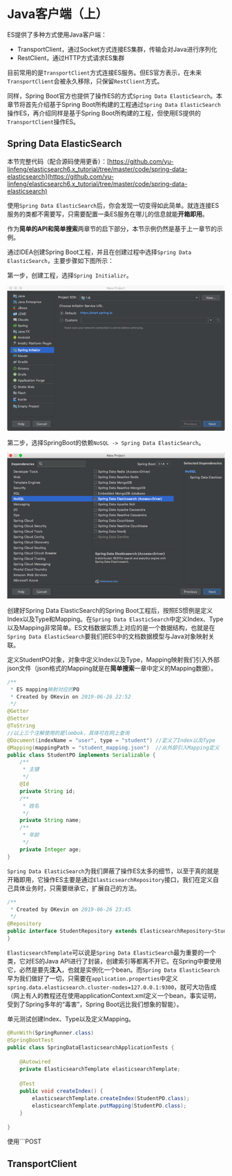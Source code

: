 # Java客户端（上）

ES提供了多种方式使用Java客户端：

- TransportClient，通过Socket方式连接ES集群，传输会对Java进行序列化
- RestClient，通过HTTP方式请求ES集群

目前常用的是```TransportClient```方式连接ES服务。但ES官方表示，在未来```TransportClient```会被永久移除，只保留```RestClient```方式。

同样，Spring Boot官方也提供了操作ES的方式```Spring Data ElasticSearch```。本章节将首先介绍基于Spring Boot所构建的工程通过```Spring Data ElasticSearch```操作ES，再介绍同样是基于Spring Boot所构建的工程，但使用ES提供的```TransportClient```操作ES。

## Spring Data ElasticSearch

本节完整代码（配合源码使用更香）：[https://github.com/yu-linfeng/elasticsearch6.x_tutorial/tree/master/code/spring-data-elasticsearch](https://github.com/yu-linfeng/elasticsearch6.x_tutorial/tree/master/code/spring-data-elasticsearch)

使用```Spring Data ElasticSearch```后，你会发现一切变得如此简单。就连连接ES服务的类都不需要写，只需要配置一条ES服务在哪儿的信息就能**开箱即用**。

作为**简单的API和简单搜索**两章节的启下部分，本节示例仍然是基于上一章节的示例。

通过IDEA创建Spring Boot工程，并且在创建过程中选择```Spring Data ElasticSearch```，主要步骤如下图所示：

第一步，创建工程，选择```Spring Initializr```。

![idea-springboot](resources/idea-springboot.png)

第二步，选择SpringBoot的依赖```NoSQL -> Spring Data ElasticSearch```。

![idea-springboot-es](resources/idea-springboot-es.png)

创建好Spring Data ElasticSearch的Spring Boot工程后，按照ES惯例是定义Index以及Type和Mapping。在```Spring Data ElasticSearch```中定义Index、Type以及Mapping非常简单。ES文档数据实质上对应的是一个数据结构，也就是在```Spring Data ElasticSearch```要我们把ES中的文档数据模型与Java对象映射关联。

定义StudentPO对象，对象中定义Index以及Type，Mapping映射我们引入外部json文件（json格式的Mapping就是在**简单搜索**一章中定义的Mapping数据）。

```java
/**
 * ES mapping映射对应的PO
 * Created by OKevin on 2019-06-26 22:52
 */
@Getter
@Setter
@ToString
//以上三个注解使用的是lombok，具体可在网上查询
@Document(indexName = "user", type = "student")	//定义了Index以及Type
@Mapping(mappingPath = "student_mapping.json")	//从外部引入Mapping定义
public class StudentPO implements Serializable {
    /**
     * 主键
     */
    @Id
    private String id;
    /**
     * 姓名
     */
    private String name;
    /**
     * 年龄
     */
    private Integer age;
}
```

```Spring Data ElasticSearch```为我们屏蔽了操作ES太多的细节，以至于真的就是开箱即用，它操作ES主要是通过```ElasticsearchRepository```接口，我们在定义自己具体业务时，只需要继承它，扩展自己的方法。

```java
/**
 * Created by OKevin on 2019-06-26 23:45
 */
@Repository
public interface StudentRepository extends ElasticsearchRepository<StudentPO, String> {
}
```

```ElasticsearchTemplate```可以说是```Spring Data ElasticSearch```最为重要的一个类，它对ES的Java API进行了封装，创建索引等都离不开它。在Spring中要使用它，必然是要先**注入**，也就是实例化一个bean。而```Spring Data ElasticSearch```早为我们做好了一切，只需要在```application.properties```中定义```spring.data.elasticsearch.cluster-nodes=127.0.0.1:9300```，就可大功告成（网上有人的教程还在使用applicationContext.xml定义一个bean，事实证明，受到了Spring多年的“毒害”，Spring Boot远比我们想象的智能）。

单元测试创建Index、Type以及定义Mapping。

```java
@RunWith(SpringRunner.class)
@SpringBootTest
public class SpringDataElasticsearchApplicationTests {

    @Autowired
    private ElasticsearchTemplate elasticsearchTemplate;

    @Test
    public void createIndex() {
        elasticsearchTemplate.createIndex(StudentPO.class);
        elasticsearchTemplate.putMapping(StudentPO.class);
    }

}
```

使用```POST 

## TransportClient



